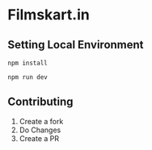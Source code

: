 # Filmskart.in

## Setting Local Environment

```
npm install
```

````
npm run dev
````

## Contributing

1. Create a fork
2. Do Changes
3. Create a PR

